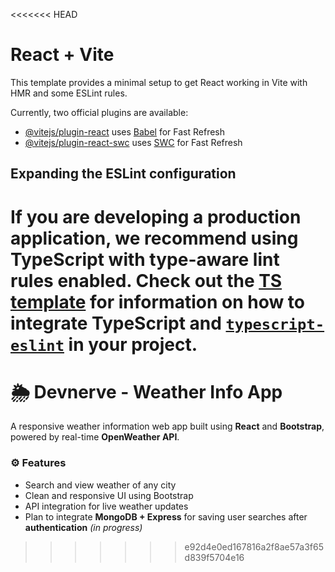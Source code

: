 <<<<<<< HEAD
# React + Vite

This template provides a minimal setup to get React working in Vite with HMR and some ESLint rules.

Currently, two official plugins are available:

- [@vitejs/plugin-react](https://github.com/vitejs/vite-plugin-react/blob/main/packages/plugin-react) uses [Babel](https://babeljs.io/) for Fast Refresh
- [@vitejs/plugin-react-swc](https://github.com/vitejs/vite-plugin-react/blob/main/packages/plugin-react-swc) uses [SWC](https://swc.rs/) for Fast Refresh

## Expanding the ESLint configuration

If you are developing a production application, we recommend using TypeScript with type-aware lint rules enabled. Check out the [TS template](https://github.com/vitejs/vite/tree/main/packages/create-vite/template-react-ts) for information on how to integrate TypeScript and [`typescript-eslint`](https://typescript-eslint.io) in your project.
=======
# 🌦️ Devnerve - Weather Info App

A responsive weather information web app built using **React** and **Bootstrap**, powered by real-time **OpenWeather API**.

### ⚙️ Features
- Search and view weather of any city  
- Clean and responsive UI using Bootstrap  
- API integration for live weather updates  
- Plan to integrate **MongoDB + Express** for saving user searches after **authentication** *(in progress)*
>>>>>>> e92d4e0ed167816a2f8ae57a3f65d839f5704e16
